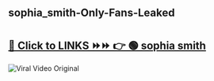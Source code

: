 
 ## sophia_smith-Only-Fans-Leaked

# <h2><a href="https://clipsfans.com/sophia_smith&ref=git">🔗 Click to LINKS ⏩⏩ 👉 🟢 sophia smith </a></h2>

<a href="https://clipsfans.com/sophia_smith&ref=git" rel="nofollow" data-target="animated-image.originalLink"><img src="https://i.ibb.co.com/xMMVF88/686577567.gif" alt="Viral Video Original" style="max-width: 100%; display: inline-block;" data-target="animated-image.originalImage"></a>
